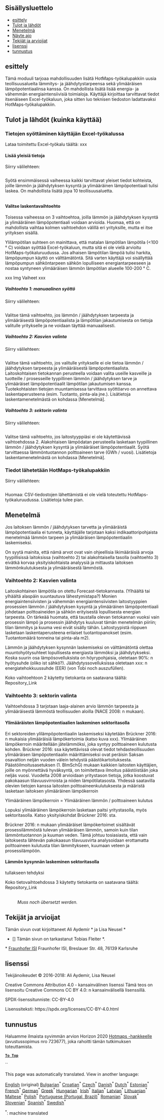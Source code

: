 <h2> Sisällysluettelo </h2><ul><li> <a href="#introduction">esittely</a> </li><li> <a href="#inputs-and-outputs">Tulot ja lähdöt</a> </li><li> <a href="#method">Menetelmä</a> </li><li> <a href="#sample-run">Näyte ajo</a> </li><li> <a href="#authors-and-reviewers">Tekijät ja arvioijat</a> </li><li> <a href="#license">lisenssi</a> </li><li> <a href="#acknowledgement">tunnustus</a> </li></ul><h2> esittely </h2><p> Tämä moduuli tarjoaa mahdollisuuden lisätä HotMaps-työkalupakkiin uusia teollisuusalueita lämmitys- ja jäähdytystarpeensa sekä ylimääräisen lämpöpotentiaalinsa kanssa. On mahdollista lisätä lisää energia- ja vähemmän energiaintensiivisiä toimialoja. Käyttäjä kirjoittaa tarvittavat tiedot itsenäiseen Excel-työkaluun, joka sitten luo teknisen tiedoston ladattavaksi HotMaps-työkalupakkiin. </p><h2> Tulot ja lähdöt (kuinka käyttää) </h2><h3> Tietojen syöttäminen käyttäjän Excel-työkalussa </h3><p> Lataa toimitettu Excel-työkalu täältä: xxx </p><h4> Lisää yleisiä tietoja </h4><p> Siirry välilehteen: <figure><img alt="" src="https://github.com/HotMaps/hotmaps_wiki/blob/master/Images/cm_add_industry_plant/General_information.PNG"/></figure></p><p> Syötä ensimmäisessä vaiheessa kaikki tarvittavat yleiset tiedot kohteista, joille lämmön ja jäähdytyksen kysyntä ja ylimääräinen lämpöpotentiaali tulisi laskea. On mahdollista lisätä jopa 10 teollisuusaluetta. </p><figure><img alt="" src="https://github.com/HotMaps/hotmaps_wiki/blob/master/Images/cm_add_industry_plant/General_information_Box.PNG"/></figure><h4> Valitse laskentavaihtoehto </h4><p> Toisessa vaiheessa on 3 vaihtoehtoa, joilla lämmön ja jäähdytyksen kysyntä ja ylimääräinen lämpöpotentiaali voidaan arvioida. Huomaa, että on mahdollista vaihtaa kolmen vaihtoehdon välillä eri yrityksille, mutta ei itse yrityksen sisällä. </p><p> Ylilämpötilan suhteen on mainittava, että matalan lämpötilan lämpötila (&lt;100 ° C) voidaan syöttää Excel-työkaluun, mutta sitä ei ole vielä arvioitu HotMaps-työkaluruudussa. Jos alhaisen lämpötilan lämpöä tulisi harkita, lämpöpumpun käyttö on välttämätöntä. Sitä varten käyttäjä voi sisällyttää lämpöpumpun sähköntarpeen sähkön lopulliseen energiantarpeeseen ja nostaa syntyneen ylimääräisen lämmön lämpötilan alueelle 100-200 ° C. </p><p> xxx Img Vaiheet xxx </p><h5> Vaihtoehto 1: manuaalinen syöttö </h5><p> Siirry välilehteen: <figure><img alt="" src="https://github.com/HotMaps/hotmaps_wiki/blob/master/Images/cm_add_industry_plant/Option1.PNG"/></figure></p><p> Valitse tämä vaihtoehto, jos lämmön / jäähdytyksen tarpeesta ja ylimääräisestä lämpöpotentiaalista ja lämpötilan jakautumisesta on tietoja valitulle yritykselle ja ne voidaan täyttää manuaalisesti. </p><h5> Vaihtoehto 2: Kasvien valinta </h5><p> Siirry välilehteen: <figure><img alt="" src="https://github.com/HotMaps/hotmaps_wiki/blob/master/Images/cm_add_industry_plant/Option2.PNG"/></figure></p><p> Valitse tämä vaihtoehto, jos valitulle yritykselle ei ole tietoa lämmön / jäähdytyksen tarpeesta ja ylimääräisestä lämpöpotentiaalista. Laitoskohtaisen tietokannan perusteella voidaan valita useille kasveille ja tuotteille / prosesseille tyypillinen lämmön / jäähdytyksen tarve ja ylimääräiset lämpöpotentiaalit lämpötilan jakautumisen kanssa. Tuotekohtaisten tietojen muuntamisessa tarvittava syöttöarvo on annettava laskentaperusteena (esim. Tuotanto, pinta-ala jne.). Lisätietoja laskentamenetelmästä on kohdassa [Menetelmä]. </p><h5> Vaihtoehto 3: sektorin valinta </h5><p> Siirry välilehteen: <figure><img alt="" src="https://github.com/HotMaps/hotmaps_wiki/blob/master/Images/cm_add_industry_plant/Option3.PNG"/></figure></p><p> Valitse tämä vaihtoehto, jos laitostyyppiäsi ei ole käytettävissä vaihtoehdossa 2. Alakohtaisen lämpödatan perusteella lasketaan tyypillinen lämmön / jäähdytyksen kysyntä ja ylimääräiset lämpöpotentiaalit. Syötä tarvittaessa lämmöntuotannon polttoaineen tarve (GWh / vuosi). Lisätietoja laskentamenetelmästä on kohdassa [Menetelmä]. </p><h3> Tiedot lähetetään HotMaps-työkalupakkiin </h3><p> Siirry välilehteen: <figure><img alt="" src="https://github.com/HotMaps/hotmaps_wiki/blob/master/Images/cm_add_industry_plant/Data_Import.PNG"/></figure></p><p> Huomaa: CSV-tiedostojen lähettämistä ei ole vielä toteutettu HotMaps-työkaluruudussa. Lisätietoja tulee pian. </p><h2> Menetelmä </h2><p> Jos laitoksen lämmön / jäähdytyksen tarvetta ja ylimääräistä lämpöpotentiaalia ei tunneta, käyttäjälle tarjotaan kaksi indikaattoripohjaista menetelmää lämmön tarpeen ja ylimääräisen lämpöpotentiaalin laskemiseksi. </p><p> On syytä mainita, että nämä arvot ovat vain ohjeellisia likimääräisiä arvoja tyypillisissä laitoksissa (vaihtoehto 2) tai alakohtaisella tasolla (vaihtoehto 3) eivätkä korvaa yksityiskohtaista analyysiä ja mittausta laitoksen lämmönkulutuksesta ja ylimääräisestä lämmöstä. </p><h3> Vaihtoehto 2: Kasvien valinta </h3><p> Laitoskohtainen lämpötila on otettu Forecast-tietokannasta. (Ylhäältä tai ylhäältä alaspäin suuntautuva lähestymistapa?) Monien energiaintensiivisten ja vähemmän energiaintensiivisten laitostyyppien prosessien lämmön / jäähdytyksen kysyntä ja ylimääräinen lämpöpotentiaali johdetaan polttoaineiden ja sähkön erityisestä lopullisesta energian tarpeesta. On tärkeää huomata, että taustalla olevan tietokannan vuoksi vain prosessin lämpö ja prosessin jäähdytys kuuluvat tämän menetelmän piiriin; tilan lämmitys ja kuuma vesi eivät sisälly tähän. Laitostyypistä riippuen lasketaan laskentaperusteena erilaiset tuotantopanokset (esim. Tuotantomäärä tonneina tai pinta-ala m2). </p><p> Lämmön ja jäähdytyksen kysynnän laskemiseksi on välttämätöntä olettaa muuntohyötysuhteet lopullisesta energiasta lämmöksi ja jäähdytykseksi. Koska suurin osa lämpösovelluksista on höyrypohjaisia, oletetaan 90%: n hyötysuhde (oliko ist sähkö?). Jäähdytyssovelluksissa oletetaan xxx: n energiatehokkuussuhde (EER) (von Tobi noch auszufüllen). </p><p> Koko vaihtoehtoon 2 käytetty tietokanta on saatavana täältä: Repository_Link </p><h3> Vaihtoehto 3: sektorin valinta </h3><p> Vaihtoehdossa 3 tarjotaan laaja-alainen arvio lämmön tarpeesta ja ylimääräisestä lämmöstä teollisuuden aloilla (NACE 2008: n mukaan). </p><h4> Ylimääräisten lämpöpotentiaalien laskeminen sektoritasolla </h4><p> Eri sektoreiden ylilämpöpotentiaalin laskemiseksi käytetään Brückner 2016: n mukaisia ylimääräisiä lämpökertoimia (katso kuva xxx). Ylimääräinen lämpökerroin määritellään jätelämmöksi, joka syntyy polttoaineen kulutusta kohden. Brückner 2016: ssa käytettävissä olevat tiedot tehdasteollisuuden ylimääräisen lämpöpotentiaalin määrittämiseksi ovat peräisin Saksan osavaltion neljän vuoden välein tehdystä päästökartoituksesta. Päästöilmoitusasetuksen (1. BImSchG) mukaan kaikkien laitosten käyttäjien, joille on myönnettävä hyväksyntä, on toimitettava ilmoitus päästöistään joka neljäs vuosi. Vuodelta 2008 arvioidaan yritystason tietoja, jotka koostuvat pakokaasun tilavuusvirroista ja niiden lämpötilatasosta. Yhdessä saatavilla olevien tietojen kanssa laitosten polttoaineenkulutuksesta ja määristä lasketaan laitoksen ylimääräinen lämpökerroin </p><p> Ylimääräinen lämpökerroin = Ylimääräinen lämmön / polttoaineen kulutus </p><p> Lopuksi ylimääräinen lämpökerroin lasketaan paitsi yritystasolla, myös sektoritasolla. Katso yksityiskohdat Brückner 2016: sta. </p><p> Brückner 2016: n mukaan ylimääräiset lämpökertoimet sisältävät prosessilämmöstä tulevan ylimääräisen lämmön, samoin kuin tilan lämmöntuotannon ja kuuman veden. Tämä johtuu tosiasiasta, että vain laitoksesta lähtevän pakokaasun tilavuusvirta analysoidaan erottamatta polttoaineen kulutusta tilan lämmitykseen, kuumaan veteen ja prosessilämpöön. </p><h4> Lämmön kysynnän laskeminen sektoritasolla </h4><p> tullakseen tehdyksi </p><p> Koko tietovaihtoehdossa 3 käytetty tietokanta on saatavana täältä: Repository_Link </p><figure><img alt="" src="https://github.com/HotMaps/hotmaps_wiki/blob/master/Images/cm_add_industry_plant/Factors.PNG"/><figcaption> <i><br/> Muss noch übersetzt werden.</i> </figcaption></figure><h2> Tekijät ja arvioijat </h2><p> Tämän sivun ovat kirjoittaneet Ali Aydemir * ja Lisa Neusel * </p><ul><li> [] Tämän sivun on tarkastanut Tobias Fleiter *. </li></ul><p> * <a href="https://isi.fraunhofer.de/">Fraunhofer ISI</a> Fraunhofer ISI, Breslauer Str. 48, 76139 Karlsruhe </p><h2> lisenssi </h2><p> Tekijänoikeudet © 2016-2018: Ali Aydemir, Lisa Neusel </p><p> Creative Commons Attribution 4.0 - kansainvälinen lisenssi Tämä teos on lisensoitu Creative Commons CC BY 4.0: n kansainvälisellä lisenssillä. </p><p> SPDX-lisenssitunniste: CC-BY-4.0 </p><p> Lisenssiteksti: https://spdx.org/licenses/CC-BY-4.0.html </p><h2> tunnustus </h2><p> Haluamme ilmaista syvimmän arvion Horizon 2020 <a href="https://www.hotmaps-project.eu">Hotmaps -hankkeelle</a> (avustussopimus nro 723677), joka rahoitti tämän tutkimuksen toteuttamista. </p><p><ins> <code><strong><a href="#table-of-contents">To Top</a></strong></code> </ins> </p><p> `` </p>

This page was automatically translated. View in another language:

[English](en-CM-Add-industry-plant) (original) [Bulgarian](bg-CM-Add-industry-plant)<sup>\*</sup> [Croatian](hr-CM-Add-industry-plant)<sup>\*</sup> [Czech](cs-CM-Add-industry-plant)<sup>\*</sup> [Danish](da-CM-Add-industry-plant)<sup>\*</sup> [Dutch](nl-CM-Add-industry-plant)<sup>\*</sup> [Estonian](et-CM-Add-industry-plant)<sup>\*</sup>  [French](fr-CM-Add-industry-plant)<sup>\*</sup> [German](de-CM-Add-industry-plant)<sup>\*</sup> [Greek](el-CM-Add-industry-plant)<sup>\*</sup> [Hungarian](hu-CM-Add-industry-plant)<sup>\*</sup> [Irish](ga-CM-Add-industry-plant)<sup>\*</sup> [Italian](it-CM-Add-industry-plant)<sup>\*</sup> [Latvian](lv-CM-Add-industry-plant)<sup>\*</sup> [Lithuanian](lt-CM-Add-industry-plant)<sup>\*</sup> [Maltese](mt-CM-Add-industry-plant)<sup>\*</sup> [Polish](pl-CM-Add-industry-plant)<sup>\*</sup> [Portuguese (Portugal, Brazil)](pt-CM-Add-industry-plant)<sup>\*</sup> [Romanian](ro-CM-Add-industry-plant)<sup>\*</sup> [Slovak](sk-CM-Add-industry-plant)<sup>\*</sup> [Slovenian](sl-CM-Add-industry-plant)<sup>\*</sup> [Spanish](es-CM-Add-industry-plant)<sup>\*</sup> [Swedish](sv-CM-Add-industry-plant)<sup>\*</sup> 

<sup>\*</sup>: machine translated
